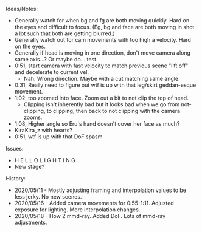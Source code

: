 Ideas/Notes:
- Generally watch for when bg and fg are both moving quickly. Hard on the eyes and difficult to focus. (Eg, bg and face are both moving in shot a lot such that both are getting blurred.)
- Generally watch out for cam movements with too high a velocity. Hard on the eyes.
- Generally if head is moving in one direction, don't move camera along same axis...? Or maybe do... test.
- 0:51, start camera with fast velocity to match previous scene "lift off" and decelerate to current vel.
	- Nah. Wrong direction. Maybe with a cut matching same angle.
- 0:31, Really need to figure out wtf is up with that leg/skirt geddan-esque movement.
- 1:02, too zoomed into face. Zoom out a bit to not clip the top of head.
	- Clipping isn't inherently bad but it looks bad when we go from not-clipping, to clipping, then back to not clipping with the camera zooms.
- 1:08, Higher angle so Eru's hand doesn't cover her face as much?
- KiraKira_z with hearts?
- 0:51, wtf is up with that DoF spasm


Issues:
- H E L L O L I G H T I N G
- New stage?

History:
- 2020/05/11 - Mostly adjusting framing and interpolation values to be less jerky. No new scenes.
- 2020/05/16 - Added camera movements for 0:55-1:11. Adjusted exposure for lighting. More interpolation changes.
- 2020/05/18 - How 2 mmd-ray. Added DoF. Lots of mmd-ray adjustments.
